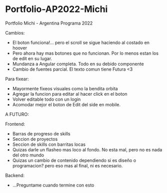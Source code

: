 # Portfolio-AP2022-Michi
 Portfolio Michi - Argentina Programa 2022
 
Cambios:
- El boton funciona!... pero el scroll se sigue haciendo al costado en hoover
- Pero ahora hay mas botones que no funcionan. Por lo menos estan los de edit en su lugar.
- Mundanza a Angular completa. Todo en su debido componente
- Cambio de fuentes parcial. El texto comun tiene Futura <3

Para fixear: 
- Mayormente fixeos visuales como la bendita orbita
- Agregar la funcion para editar al hacer click en el boton
- Volver editable todo con un login
- Acomodar mejor el boton de Edit del side en mobile.

A FUTURO:

Frontend:
- Barras de progreso de skills
- Seccion de proyectos
- Seccion de skills con barritas locas
- Quizas darle un flasheo mas loco al fondo. No esta mal, pero no es nada del otro mundo
- Quizas un cambio de contenido dependiendo si es diseño o programacion? pero eso mas al final, ni es necesario.

Backend:
- ...Preguntame cuando termine con esto
